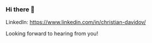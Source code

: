 ### Hi there 👋

LinkedIn: https://www.linkedin.com/in/christian-davidov/

Looking forward to hearing from you!
